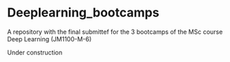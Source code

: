 # Deeplearning_bootcamps
A repository with the final submittef for the 3 bootcamps of the MSc course Deep Learning (JM1100-M-6)

Under construction

